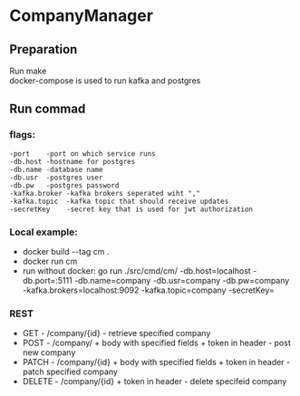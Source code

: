 # CompanyManager
## Preparation <br />
Run make <br />
docker-compose is used to run kafka and postgres <br />


## Run commad <br />
### flags: <br />
    -port    -port on which service runs 
    -db.host -hostname for postgres 
    -db.name -database name 
    -db.usr  -postgres user
    -db.pw   -postgres password 
    -kafka.broker -kafka brokers seperated wiht "," 
    -kafka.topic  -kafka topic that should receive updates
    -secretKey    -secret key that is used for jwt authorization
### Local example: <br />
- docker build --tag cm .
- docker run cm<br />
- run without docker: go run ./src/cmd/cm/ -db.host=localhost -db.port=:5111 -db.name=company -db.usr=company -db.pw=company -kafka.brokers=localhost:9092 -kafka.topic=company -secretKey=

### REST
- GET - /company/{id} - retrieve specified company
- POST - /company/ + body with specified fields + token in header - post new company
- PATCH - /company/{id} + body with specified fields + token in header - patch specified company
- DELETE - /company/{id} + token in header - delete specifeid company



